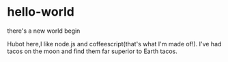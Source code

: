 # hello-world
there's a new world begin


Hubot here,I like node.js and coffeescript(that's what I'm made of!).
I've had tacos on the moon and find them far superior to Earth tacos.

